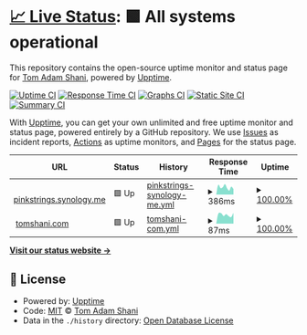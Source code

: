 # [📈 Live Status](https://pinkstrings.github.io/upptime): <!--live status--> **🟩 All systems operational**

This repository contains the open-source uptime monitor and status page for [Tom Adam Shani](https://tomshani.com), powered by [Upptime](https://github.com/upptime/upptime).

[![Uptime CI](https://github.com/pinkstrings/upptime/workflows/Uptime%20CI/badge.svg)](https://github.com/pinkstrings/upptime/actions?query=workflow%3A%22Uptime+CI%22)
[![Response Time CI](https://github.com/pinkstrings/upptime/workflows/Response%20Time%20CI/badge.svg)](https://github.com/pinkstrings/upptime/actions?query=workflow%3A%22Response+Time+CI%22)
[![Graphs CI](https://github.com/pinkstrings/upptime/workflows/Graphs%20CI/badge.svg)](https://github.com/pinkstrings/upptime/actions?query=workflow%3A%22Graphs+CI%22)
[![Static Site CI](https://github.com/pinkstrings/upptime/workflows/Static%20Site%20CI/badge.svg)](https://github.com/pinkstrings/upptime/actions?query=workflow%3A%22Static+Site+CI%22)
[![Summary CI](https://github.com/pinkstrings/upptime/workflows/Summary%20CI/badge.svg)](https://github.com/pinkstrings/upptime/actions?query=workflow%3A%22Summary+CI%22)

With [Upptime](https://upptime.js.org), you can get your own unlimited and free uptime monitor and status page, powered entirely by a GitHub repository. We use [Issues](https://github.com/pinkstrings/upptime/issues) as incident reports, [Actions](https://github.com/pinkstrings/upptime/actions) as uptime monitors, and [Pages](https://pinkstrings.github.io/upptime) for the status page.

<!--start: status pages-->
<!-- This summary is generated by Upptime (https://github.com/upptime/upptime) -->
<!-- Do not edit this manually, your changes will be overwritten -->
<!-- prettier-ignore -->
| URL | Status | History | Response Time | Uptime |
| --- | ------ | ------- | ------------- | ------ |
| <img alt="" src="https://icons.duckduckgo.com/ip3/pinkstrings.synology.me.ico" height="13"> [pinkstrings.synology.me](https://pinkstrings.synology.me:5001) | 🟩 Up | [pinkstrings-synology-me.yml](https://github.com/pinkstrings/upptime/commits/HEAD/history/pinkstrings-synology-me.yml) | <details><summary><img alt="Response time graph" src="./graphs/pinkstrings-synology-me/response-time-week.png" height="20"> 386ms</summary><br><a href="https://pinkstrings.github.io/upptime/history/pinkstrings-synology-me"><img alt="Response time 435" src="https://img.shields.io/endpoint?url=https%3A%2F%2Fraw.githubusercontent.com%2Fpinkstrings%2Fupptime%2FHEAD%2Fapi%2Fpinkstrings-synology-me%2Fresponse-time.json"></a><br><a href="https://pinkstrings.github.io/upptime/history/pinkstrings-synology-me"><img alt="24-hour response time 235" src="https://img.shields.io/endpoint?url=https%3A%2F%2Fraw.githubusercontent.com%2Fpinkstrings%2Fupptime%2FHEAD%2Fapi%2Fpinkstrings-synology-me%2Fresponse-time-day.json"></a><br><a href="https://pinkstrings.github.io/upptime/history/pinkstrings-synology-me"><img alt="7-day response time 386" src="https://img.shields.io/endpoint?url=https%3A%2F%2Fraw.githubusercontent.com%2Fpinkstrings%2Fupptime%2FHEAD%2Fapi%2Fpinkstrings-synology-me%2Fresponse-time-week.json"></a><br><a href="https://pinkstrings.github.io/upptime/history/pinkstrings-synology-me"><img alt="30-day response time 495" src="https://img.shields.io/endpoint?url=https%3A%2F%2Fraw.githubusercontent.com%2Fpinkstrings%2Fupptime%2FHEAD%2Fapi%2Fpinkstrings-synology-me%2Fresponse-time-month.json"></a><br><a href="https://pinkstrings.github.io/upptime/history/pinkstrings-synology-me"><img alt="1-year response time 456" src="https://img.shields.io/endpoint?url=https%3A%2F%2Fraw.githubusercontent.com%2Fpinkstrings%2Fupptime%2FHEAD%2Fapi%2Fpinkstrings-synology-me%2Fresponse-time-year.json"></a></details> | <details><summary><a href="https://pinkstrings.github.io/upptime/history/pinkstrings-synology-me">100.00%</a></summary><a href="https://pinkstrings.github.io/upptime/history/pinkstrings-synology-me"><img alt="All-time uptime 98.01%" src="https://img.shields.io/endpoint?url=https%3A%2F%2Fraw.githubusercontent.com%2Fpinkstrings%2Fupptime%2FHEAD%2Fapi%2Fpinkstrings-synology-me%2Fuptime.json"></a><br><a href="https://pinkstrings.github.io/upptime/history/pinkstrings-synology-me"><img alt="24-hour uptime 100.00%" src="https://img.shields.io/endpoint?url=https%3A%2F%2Fraw.githubusercontent.com%2Fpinkstrings%2Fupptime%2FHEAD%2Fapi%2Fpinkstrings-synology-me%2Fuptime-day.json"></a><br><a href="https://pinkstrings.github.io/upptime/history/pinkstrings-synology-me"><img alt="7-day uptime 100.00%" src="https://img.shields.io/endpoint?url=https%3A%2F%2Fraw.githubusercontent.com%2Fpinkstrings%2Fupptime%2FHEAD%2Fapi%2Fpinkstrings-synology-me%2Fuptime-week.json"></a><br><a href="https://pinkstrings.github.io/upptime/history/pinkstrings-synology-me"><img alt="30-day uptime 99.84%" src="https://img.shields.io/endpoint?url=https%3A%2F%2Fraw.githubusercontent.com%2Fpinkstrings%2Fupptime%2FHEAD%2Fapi%2Fpinkstrings-synology-me%2Fuptime-month.json"></a><br><a href="https://pinkstrings.github.io/upptime/history/pinkstrings-synology-me"><img alt="1-year uptime 97.37%" src="https://img.shields.io/endpoint?url=https%3A%2F%2Fraw.githubusercontent.com%2Fpinkstrings%2Fupptime%2FHEAD%2Fapi%2Fpinkstrings-synology-me%2Fuptime-year.json"></a></details>
| <img alt="" src="https://icons.duckduckgo.com/ip3/tomshani.com.ico" height="13"> [tomshani.com](https://tomshani.com) | 🟩 Up | [tomshani-com.yml](https://github.com/pinkstrings/upptime/commits/HEAD/history/tomshani-com.yml) | <details><summary><img alt="Response time graph" src="./graphs/tomshani-com/response-time-week.png" height="20"> 87ms</summary><br><a href="https://pinkstrings.github.io/upptime/history/tomshani-com"><img alt="Response time 121" src="https://img.shields.io/endpoint?url=https%3A%2F%2Fraw.githubusercontent.com%2Fpinkstrings%2Fupptime%2FHEAD%2Fapi%2Ftomshani-com%2Fresponse-time.json"></a><br><a href="https://pinkstrings.github.io/upptime/history/tomshani-com"><img alt="24-hour response time 66" src="https://img.shields.io/endpoint?url=https%3A%2F%2Fraw.githubusercontent.com%2Fpinkstrings%2Fupptime%2FHEAD%2Fapi%2Ftomshani-com%2Fresponse-time-day.json"></a><br><a href="https://pinkstrings.github.io/upptime/history/tomshani-com"><img alt="7-day response time 87" src="https://img.shields.io/endpoint?url=https%3A%2F%2Fraw.githubusercontent.com%2Fpinkstrings%2Fupptime%2FHEAD%2Fapi%2Ftomshani-com%2Fresponse-time-week.json"></a><br><a href="https://pinkstrings.github.io/upptime/history/tomshani-com"><img alt="30-day response time 97" src="https://img.shields.io/endpoint?url=https%3A%2F%2Fraw.githubusercontent.com%2Fpinkstrings%2Fupptime%2FHEAD%2Fapi%2Ftomshani-com%2Fresponse-time-month.json"></a><br><a href="https://pinkstrings.github.io/upptime/history/tomshani-com"><img alt="1-year response time 120" src="https://img.shields.io/endpoint?url=https%3A%2F%2Fraw.githubusercontent.com%2Fpinkstrings%2Fupptime%2FHEAD%2Fapi%2Ftomshani-com%2Fresponse-time-year.json"></a></details> | <details><summary><a href="https://pinkstrings.github.io/upptime/history/tomshani-com">100.00%</a></summary><a href="https://pinkstrings.github.io/upptime/history/tomshani-com"><img alt="All-time uptime 97.28%" src="https://img.shields.io/endpoint?url=https%3A%2F%2Fraw.githubusercontent.com%2Fpinkstrings%2Fupptime%2FHEAD%2Fapi%2Ftomshani-com%2Fuptime.json"></a><br><a href="https://pinkstrings.github.io/upptime/history/tomshani-com"><img alt="24-hour uptime 100.00%" src="https://img.shields.io/endpoint?url=https%3A%2F%2Fraw.githubusercontent.com%2Fpinkstrings%2Fupptime%2FHEAD%2Fapi%2Ftomshani-com%2Fuptime-day.json"></a><br><a href="https://pinkstrings.github.io/upptime/history/tomshani-com"><img alt="7-day uptime 100.00%" src="https://img.shields.io/endpoint?url=https%3A%2F%2Fraw.githubusercontent.com%2Fpinkstrings%2Fupptime%2FHEAD%2Fapi%2Ftomshani-com%2Fuptime-week.json"></a><br><a href="https://pinkstrings.github.io/upptime/history/tomshani-com"><img alt="30-day uptime 100.00%" src="https://img.shields.io/endpoint?url=https%3A%2F%2Fraw.githubusercontent.com%2Fpinkstrings%2Fupptime%2FHEAD%2Fapi%2Ftomshani-com%2Fuptime-month.json"></a><br><a href="https://pinkstrings.github.io/upptime/history/tomshani-com"><img alt="1-year uptime 100.00%" src="https://img.shields.io/endpoint?url=https%3A%2F%2Fraw.githubusercontent.com%2Fpinkstrings%2Fupptime%2FHEAD%2Fapi%2Ftomshani-com%2Fuptime-year.json"></a></details>

<!--end: status pages-->

[**Visit our status website →**](https://pinkstrings.github.io/upptime)

## 📄 License

- Powered by: [Upptime](https://github.com/upptime/upptime)
- Code: [MIT](./LICENSE) © [Tom Adam Shani](https://tomshani.com)
- Data in the `./history` directory: [Open Database License](https://opendatacommons.org/licenses/odbl/1-0/)
